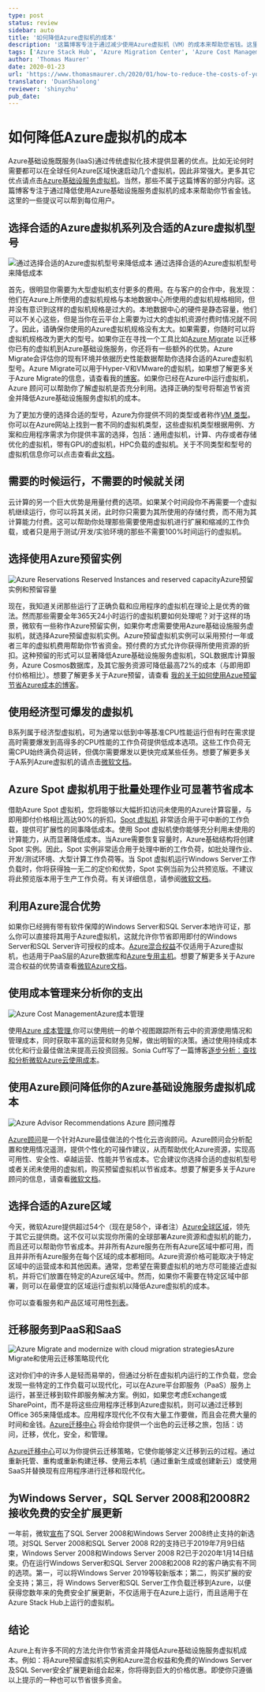 ```yaml
---
type: post
status: review
sidebar: auto
title: '如何降低Azure虚拟机的成本'
description: '这篇博客专注于通过减少使用Azure虚拟机（VM）的成本来帮助您省钱。这里的一些技巧将帮助所有人。'
tags: ['Azure Stack Hub', 'Azure Migration Center', 'Azure Cost Management', 'Azure Dedicated Host', 'Azure Hybrid Benefit']
author: 'Thomas Maurer'
date: 2020-01-23
url: 'https://www.thomasmaurer.ch/2020/01/how-to-reduce-the-costs-of-your-azure-iaas-vms/'
translator: 'DuanShaolong'
reviewer: 'shinyzhu'
pub_date: 
---
```


# 如何降低Azure虚拟机的成本

<ContentMeta />

Azure基础设施既服务(IaaS)通过传统虚拟化技术提供显著的优点。比如无论何时需要都可以在全球任何Azure区域快速启动几个虚拟机，因此非常强大。更多其它优点请点击[Azure基础设服务虚拟机](https://azure.microsoft.com/services/virtual-machines?WT.mc_id=thomasmaurer-blog-thmaure)。当然，那些不属于这篇博客的部分内容。这篇博客专注于通过降低使用Azure基础设施服务虚拟机的成本来帮助你节省金钱。这里的一些提议可以帮到每位用户。

## 选择合适的Azure虚拟机系列及合适的Azure虚拟机型号

![通过选择合适的Azure虚拟机型号来降低成本](https://www.thomasmaurer.ch/wp-content/uploads/2019/09/Reduce-cost-by-picking-the-right-Azure-VM-size-768x508.jpg)
通过选择合适的Azure虚拟机型号来降低成本

首先，很明显你需要为大型虚拟机支付更多的费用。在与客户的合作中，我发现：他们在Azure上所使用的虚拟机规格与本地数据中心所使用的虚拟机规格相同，但并没有意识到这样的虚拟机规格是过大的。本地数据中心的硬件是静态容量，他们可以不关心这些，但是当你在云平台上需要为过大的虚拟机资源付费时情况就不同了。因此，请确保你使用的Azure虚拟机规格没有太大。如果需要，你随时可以将虚拟机规格改为更大的型号。如果你正在寻找一个工具比如[Azure Migrate](https://azure.microsoft.com/services/azure-migrate?WT.mc_id=thomasmaurer-blog-thmaure) 以迁移你已有的虚拟机到Azure基础设施服务，你还将有一些额外的优势。Azure Migrate会评估你的现有环境并依据历史性能数据帮助你选择合适的Azure虚拟机型号。Azure Migrate可以用于Hyper-V和VMware的虚拟机，如果想了解更多关于Azure Migrate的信息，请查看我的[博客](https://www.thomasmaurer.ch/2019/07/assess-and-migrate-hyper-v-vms-with-azure-migrate/)。如果你已经在Azure中运行虚拟机，Azure 顾问可以帮助你了解虚拟机是否充分利用。选择正确的型号将帮追节省资金并降低Azure基础设施服务虚拟机的成本。

为了更加方便的选择合适的型号，Azure为你提供不同的类型或者称作[VM 类型](https://azure.microsoft.com/pricing/details/virtual-machines/series?WT.mc_id=thomasmaurer-blog-thmaure)。你可以在Azure网站上找到一套不同的虚拟机类型，这些虚拟机类型根据用例、方案和应用程序需求为你提供丰富的选择，包括：通用虚拟机，计算、内存或者存储优化的虚拟机，带有GPU的虚拟机，HPC负载的虚拟机。关于不同类型和型号的虚拟机信息你可以点击查看此[文档](https://docs.microsoft.com/azure/virtual-machines/windows/sizes?WT.mc_id=thomasmaurer-blog-thmaure)。

## 需要的时候运行，不需要的时候就关闭
云计算的另一个巨大优势是用量付费的选项。如果某个时间段你不再需要一个虚拟机继续运行，你可以将其关闭，此时你只需要为其所使用的存储付费，而不用为其计算能力付费。这可以帮助你处理那些需要使用虚拟机进行扩展和缩减的工作负载，或者只是用于测试/开发/实验环境的那些不需要100%时间运行的虚拟机。

## 选择使用Azure预留实例
![Azure Reservations Reserved Instances and reserved capacity](https://www.thomasmaurer.ch/wp-content/uploads/2019/09/Azure-Reservations-Reserved-Instances-and-reserved-capacity-768x429.jpg)Azure预留实例和预留容量

现在，我知道关闭那些运行了正确负载和应用程序的虚拟机在理论上是优秀的做法。然而那些需要全年365天24小时运行的虚拟机要如何处理呢？对于这样的场景，微软有一些称作Azure预留实例，如果你考虑需要使用Azure基础设施服务虚拟机，就选择Azure预留虚拟机实例。Azure预留虚拟机实例可以采用预付一年或者三年的虚拟机费用帮助你节省资金。预付费的方式允许你获得所使用资源的折扣。这种预留的形式可以显著降低Azure基础设施服务虚拟机，SQL数据库计算服务，Azure Cosmos数据库，及其它服务资源可降低最高72%的成本（与即用即付价格相比）。想要了解更多关于Azure预留，请查看 [我的关于如何使用Azue预留节省Azure成本的博客](https://www.thomasmaurer.ch/2019/09/how-to-save-money-on-azure-using-azure-reservations/)。

## 使用经济型可爆发的虚拟机
B系列属于经济型虚拟机，可为通常以低到中等基准CPU性能运行但有时在需求提高时需要爆发到高得多的CPU性能的工作负荷提供低成本选项。这些工作负荷无需CPU始终满负荷运转，但偶尔需要爆发以更快完成某些任务。想要了解更多关于A系列Azure虚拟机的请点击[微软文档](https://docs.microsoft.com/azure/virtual-machines/windows/b-series-burstable?WT.mc_id=thomasmaurer-blog-thmaure)。

## Azure Spot 虚拟机用于批量处理作业可显著节省成本
借助Azure Spot 虚拟机，您将能够以大幅折扣访问未使用的Azure计算容量，与即用即付价格相比高达90%的折扣。[Spot 虚拟机](https://azure.microsoft.com/pricing/spot?WT.mc_id=thomasmaurer-blog-thmaure) 非常适合用于可中断的工作负载，提供可扩展性的同事降低成本。使用 Spot 虚拟机使你能够充分利用未使用的计算能力，从而显著降低成本。当Azure需要恢复容量时，Azure基础结构将创建 Spot 实例。因此，Spot 实例非常适合用于处理中断的工作负荷，如批处理作业、开发/测试环境、大型计算工作负荷等。当 Spot 虚拟机运行Windows Server工作负载时，你将获得独一无二的定价和优势，Spot 实例当前为公共预览版。不建议将此预览版本用于生产工作负荷。有关详细信息，请参阅[微软文档](https://docs.microsoft.com/azure/virtual-machines/windows/spot-vms?WT.mc_id=thomasmaurer-blog-thmaure)。

## 利用Azure混合优势
如果你已经拥有带有软件保障的Windows Server和SQL Server本地许可证，那么你可以直接将其用于Azure虚拟机，这就允许你节省即用即付的Windows Server和SQL Server许可授权的成本。[Azure混合权益](https://azure.microsoft.com/pricing/hybrid-benefit?WT.mc_id=thomasmaurer-blog-thmaure)不仅适用于Azure虚拟机，也适用于PaaS层的Azure数据库和[Azure专用主机](https://www.thomasmaurer.ch/2019/08/azure-dedicated-host-for-your-azure-vms/)。想要了解更多关于Azure混合权益的优势请查看[微软Azure文档](https://docs.microsoft.com/azure/virtual-machines/windows/hybrid-use-benefit-licensing?WT.mc_id=thomasmaurer-blog-thmaure)。

## 使用成本管理来分析你的支出
![Azure Cost Management](https://www.thomasmaurer.ch/wp-content/uploads/2019/09/Azure-Cost-Management-768x418.jpg)Azure成本管理

使用[Azure 成本管理](https://azure.microsoft.com/services/cost-management?WT.mc_id=thomasmaurer-blog-thmaure),你可以使用统一的单个视图跟踪所有云中的资源使用情况和管理成本，同时获取丰富的运营和财务见解，做出明智的决策。通过使用持续成本优化和行业最佳做法来提高云投资回报。Sonia Cuff写了一篇博客[逐步分析：查找和分析微软Azure云使用成本](https://techcommunity.microsoft.com/t5/ITOps-Talk-Blog/Step-by-Step-Finding-and-Analyzing-Microsoft-Azure-Cloud-Usage/ba-p/718890?WT.mc_id=thomasmaurer-blog-thmaure)。

## 使用Azure顾问降低你的Azure基础设施服务虚拟机成本
![Azure Advisor Recommendations](https://www.thomasmaurer.ch/wp-content/uploads/2020/01/Azure-Advisor-Recommendations-768x325.jpg)
Azure 顾问推荐

[Azure顾问](https://azure.microsoft.com/services/advisor?WT.mc_id=thomasmaurer-blog-thmaure)是一个针对Azure最佳做法的个性化云咨询顾问。Azure顾问会分析配置和使用情况遥测，提供个性化的可操作建议，从而帮助优化Azure资源，实现高可用性、安全性、卓越运营、性能并节省成本。它会建议你选择合适的虚拟机型号或者关闭未使用的虚拟机，购买预留虚拟机以节省成本。想要了解更多关于Azure顾问的信息，请查看[微软文档](https://docs.microsoft.com/azure/advisor?WT.mc_id=thomasmaurer-blog-thmaure)。

## 选择合适的Azure区域
今天，微软Azure提供超过54个（现在是58个，译者注）[Azure全球区域](https://azure.microsoft.com/global-infrastructure/regions?WT.mc_id=thomasmaurer-blog-thmaure)，领先于其它云提供商。这不仅可以实现你所需的全球部署Azure资源和虚拟机的能力，而且还可以帮助你节省成本。并非所有Azure服务在所有Azure区域中都可用，而且并非所有Azure服务在每个区域的成本都相同。Azure资源价格可能取决于特定区域中的运营成本和其他因素。通常，您希望在需要虚拟机的地方尽可能接近虚拟机，并将它们放置在特定的Azure区域中。然而，如果你不需要在特定区域中部署，则可以在最便宜的区域运行虚拟机以降低Azure虚拟机的成本。

你可以查看服务和产品区域可用性[列表](https://azure.microsoft.com/global-infrastructure/services?WT.mc_id=thomasmaurer-blog-thmaure)。

## 迁移服务到PaaS和SaaS
![Azure Migrate and modernize with cloud migration strategies](https://www.thomasmaurer.ch/wp-content/uploads/2019/09/Azure-Migrate-and-modernize-with-cloud-migration-strategies-768x225.jpg)Azure Migrate和使用云迁移策略现代化

这对你们中的许多人是轻而易举的，但通过分析在虚拟机内运行的工作负载，您会发现一些特定的工作负载可以现代化，可以在Azure平台即服务（PaaS）服务上运行，甚至迁移到软件即服务解决方案。例如，如果您考虑Exchange或SharePoint，而不是将这些应用程序迁移到Azure虚拟机，则可以通过迁移到Office 365来降低成本。应用程序现代化不仅有大量工作要做，而且会花费大量的时间和金钱。[Azure迁移中心](https://azure.microsoft.com/migration?WT.mc_id=thomasmaurer-blog-thmaure) 将会给你提供一个出色的云迁移之旅，包括：访问，迁移，优化，安全，和管理。

[Azure迁移中心](https://azure.microsoft.com/migration?WT.mc_id=thomasmaurer-blog-thmaure)可以为你提供云迁移策略，它使你能够定义迁移到云的过程。通过重新托管、重构或重新构建迁移、使用云本机（通过重新生成或创建新云）或使用SaaS并替换现有应用程序进行迁移和现代化。

## 为Windows Server，SQL Server 2008和2008R2接收免费的安全扩展更新
一年前，微软[宣布](https://azure.microsoft.com/en-us/blog/announcing-new-options-for-sql-server-2008-and-windows-server-2008-end-of-support?WT.mc_id=thomasmaurer-blog-thmaure)了SQL Server 2008和Windows Server 2008终止支持的新选项。对SQL Server 2008和SQL Server 2008 R2的支持已于2019年7月9日结束，Windows Server 2008和Windows Server 2008 R2已于2020年1月14日结束。仍在运行Windows Server和SQL Server 2008和2008 R2的客户确实有不同的选项。第一，可以将Windows Server 2019等较新版本；第二，购买扩展的安全支持；第三，将 Windows Server和SQL Server工作负载迁移到Azure，以便获得您数年来的免费安全扩展更新，不仅适用于在Azure上运行，而且适用于在Azure Stack Hub上运行的虚拟机。

## 结论
Azure上有许多不同的方法允许你节省资金并降低Azure基础设施服务虚拟机成本。例如：将Azure预留虚拟机实例和Azure混合权益和免费的Windows Server及SQL Server安全扩展更新组合起来，你将得到巨大的价格优惠。即使你只遵循以上提示的一种也可以节省很多资金。
